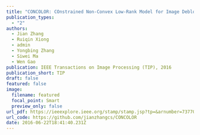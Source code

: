 ```yaml
---
title: "CONCOLOR: COnstrained Non-Convex Low-Rank Model for Image Deblocking"
publication_types:
  - "2"
authors:
  - Jian Zhang
  - Ruiqin Xiong
  - admin
  - Yongbing Zhang
  - Siwei Ma
  - Wen Gao
publication: IEEE Transactions on Image Processing (TIP), 2016
publication_short: TIP
draft: false
featured: false
image:
  filename: featured
  focal_point: Smart
  preview_only: false
url_pdf: https://ieeexplore.ieee.org/stamp/stamp.jsp?tp=&arnumber=7377084
url_code: https://github.com/jianzhangcs/CONCOLOR
date: 2016-06-22T18:41:40.231Z
---
```

